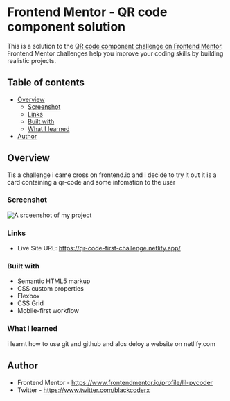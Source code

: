 # Frontend Mentor - QR code component solution

This is a solution to the [QR code component challenge on Frontend Mentor](https://www.frontendmentor.io/challenges/qr-code-component-iux_sIO_H). Frontend Mentor challenges help you improve your coding skills by building realistic projects. 

## Table of contents

- [Overview](#overview)
  - [Screenshot](#screenshot)
  - [Links](#links)
  - [Built with](#built-with)
  - [What I learned](#what-i-learned)
- [Author](#author)


## Overview
Tis a challenge i came cross on frontend.io and i decide to try it out
it is a card containing a qr-code and some infomation to the user

### Screenshot

![A srceenshot of my project](./Screenshot%202023-01-29%20002446.png)


### Links
- Live Site URL: https://qr-code-first-challenge.netlify.app/


### Built with

- Semantic HTML5 markup
- CSS custom properties
- Flexbox
- CSS Grid
- Mobile-first workflow


### What I learned
i learnt how to use git and github and alos deloy a website on netlify.com


## Author
- Frontend Mentor - https://www.frontendmentor.io/profile/lil-pycoder
- Twitter - https://www.twitter.com/blackcoderx

